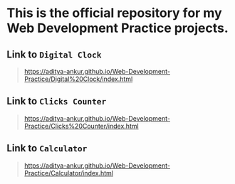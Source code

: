 # This is the official repository for my Web Development Practice projects.

## Link to `Digital Clock`
> https://aditya-ankur.github.io/Web-Development-Practice/Digital%20Clock/index.html

## Link to `Clicks Counter`
> https://aditya-ankur.github.io/Web-Development-Practice/Clicks%20Counter/index.html

## Link to `Calculator`
> https://aditya-ankur.github.io/Web-Development-Practice/Calculator/index.html

